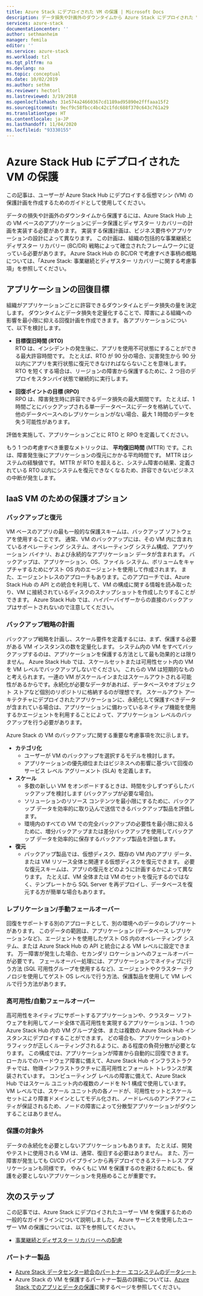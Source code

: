```yaml
---
title: Azure Stack にデプロイされた VM の保護 | Microsoft Docs
description: データ損失や計画外のダウンタイムから Azure Stack にデプロイされた VM を保護するための復旧計画の作成方法について説明します。
services: azure-stack
documentationcenter: ''
author: sethmanheim
manager: femila
editor: ''
ms.service: azure-stack
ms.workload: tzl
ms.tgt_pltfrm: na
ms.devlang: na
ms.topic: conceptual
ms.date: 10/02/2019
ms.author: sethm
ms.reviewer: hectorl
ms.lastreviewed: 3/19/2018
ms.openlocfilehash: 31e574a24660367cd1189ad95890e2fffaaa15f2
ms.sourcegitcommit: 9ecf9c58fbcc4bc42c1fdc688f370c643c761a29
ms.translationtype: HT
ms.contentlocale: ja-JP
ms.lasthandoff: 11/04/2020
ms.locfileid: "93330155"
---
```

# <a name="protect-vms-deployed-on-azure-stack-hub"></a>Azure Stack Hub にデプロイされた VM の保護

この記事は、ユーザーが Azure Stack Hub にデプロイする仮想マシン (VM) の保護計画を作成するためのガイドとして使用してください。

データの損失や計画外のダウンタイムから保護するには、Azure Stack Hub 上の VM ベースのアプリケーションにデータ保護とディザスター リカバリーの計画を実装する必要があります。 実装する保護計画は、ビジネス要件やアプリケーションの設計によって異なります。 この計画は、組織の包括的な事業継続とディザスター リカバリー (BC/DR) 戦略によって確立されたフレームワークに従っている必要があります。 Azure Stack Hub の BC/DR で考慮すべき事柄の概略については、「Azure Stack: 事業継続とディザスター リカバリーに関する考慮事項」を参照してください。

## <a name="application-recovery-objectives"></a>アプリケーションの回復目標

組織がアプリケーションごとに許容できるダウンタイムとデータ損失の量を決定します。 ダウンタイムとデータ損失を定量化することで、障害による組織への影響を最小限に抑える回復計画を作成できます。 各アプリケーションについて、以下を検討します。

- **目標復旧時間 (RTO)** \
    RTO は、インシデントの発生後に、アプリを使用不可状態にすることができる最大許容時間です。 たとえば、RTO が 90 分の場合、災害発生から 90 分以内にアプリを実行状態に復元できなければならないことを意味します。 RTO を短くする場合は、リージョンの障害から保護するために、2 つ目のデプロイをスタンバイ状態で継続的に実行します。

- **回復ポイントの目標 (RPO)** \
    RPO は、障害発生時に許容できるデータ損失の最大期間です。 たとえば、1 時間ごとにバックアップされる単一データベースにデータを格納していて、他のデータベースへのレプリケーションがない場合、最大 1 時間のデータを失う可能性があります。

評価を実施して、アプリケーションごとに RTO と RPO を定義してください。

もう 1 つの考慮すべき重要なメトリックは、 **平均復旧時間** (MTTR) です。これは、障害発生後にアプリケーションの復元にかかる平均時間です。 MTTR はシステムの経験値です。 MTTR が RTO を超えると、システム障害の結果、定義されている RTO 以内にシステムを復元できなくなるため、許容できないビジネスの中断が発生します。

## <a name="protection-options-for-iaas-vms"></a>IaaS VM のための保護オプション

### <a name="backup-restore"></a>バックアップと復元

VM ベースのアプリの最も一般的な保護スキームは、バックアップ ソフトウェアを使用することです。 通常、VM のバックアップには、その VM 内に含まれているオペレーティング システム、オペレーティング システム構成、アプリケーション バイナリ、および永続的なアプリケーション データが含まれます。 バックアップは、アプリケーション、OS、ファイル システム、ボリュームをキャプチャするためにゲスト OS 内のエージェントを使用して作成されます。 また、エージェントレスのアプローチもあります。このアプローチでは、Azure Stack Hub の API との統合を利用して、VM の構成に関する情報を読み取ったり、VM に接続されているディスクのスナップショットを作成したりすることができます。 Azure Stack Hub では、ハイパーバイザーからの直接のバックアップはサポートされないので注意してください。

### <a name="planning-your-backup-strategy"></a>バックアップ戦略の計画

バックアップ戦略を計画し、スケール要件を定義するには、まず、保護する必要がある VM インスタンスの数を定量化します。 システム内の VM をすべてバックアップするのは、アプリケーションを保護する方法として最も効果的とは限りません。 Azure Stack Hub では、スケールセットまたは可用性セット内の VM を VM レベルでバックアップしないでください。 これらの VM は短期的なものと考えられます。一連の VM がスケールインまたはスケールアウトされる可能性があるからです。永続化が必要なデータがあれば、データベースやオブジェクト ストアなど個別のリポジトリに格納するのが理想です。 スケールアウト アーキテクチャにデプロイされたアプリケーションに、永続化して保護すべきデータが含まれている場合は、アプリケーションに備わっているネイティブ機能を使用するかエージェントを利用することによって、アプリケーション レベルのバックアップを行う必要があります。

Azure Stack の VM のバックアップに関する重要な考慮事項を次に示します。

- **カテゴリ化**
  - ユーザーが VM のバックアップを選択するモデルを検討します。
  - アプリケーションの優先順位またはビジネスへの影響に基づいて回復のサービス レベル アグリーメント (SLA) を定義します。
- **スケール**
  - 多数の新しい VM をオンボードするときは、時間を少しずつずらしたバックアップを検討します (バックアップが必要な場合)。
  - ソリューションのリソース コンテンツを最小限にするために、バックアップ データを効率的に取り込んで送信できるバックアップ製品を評価します。
  - 環境内のすべての VM での完全バックアップの必要性を最小限に抑えるために、増分バックアップまたは差分バックアップを使用してバックアップ データを効率的に保存するバックアップ製品を評価します。
- **復元**
  - バックアップ製品では、仮想ディスク、既存の VM 内のアプリ データ、または VM リソース全体と関連する仮想ディスクを復元できます。 必要な復元スキームは、アプリの復元をどのように計画するかによって異なります。 たとえば、VM 全体または VM のセットを復元するのではなく、テンプレートから SQL Server を再デプロイし、データベースを復元する方が簡単な場合もあります。

### <a name="replicationmanual-failover"></a>レプリケーション/手動フェールオーバー

回復をサポートする別のアプローチとして、別の環境へのデータのレプリケートがあります。 このデータの範囲は、アプリケーション (データベース レプリケーションなど)、エージェントを使用したゲスト OS 内のオペレーティング システム、または Azure Stack Hub の API と統合による VM レベルに設定できます。 万一障害が発生した場合、セカンダリ ロケーションへのフェールオーバーが必要です。 フェールオーバー処理には、アプリケーションでネイティブに行う方法 (SQL 可用性グループを使用するなど)、エージェントやクラスター テクノロジを使用してゲスト OS レベルで行う方法、保護製品を使用して VM レベルで行う方法があります。

### <a name="high-availabilityautomatic-failover"></a>高可用性/自動フェールオーバー

高可用性をネイティブにサポートするアプリケーションや、クラスター ソフトウェアを利用してノード全体で高可用性を実現するアプリケーションは、1 つの Azure Stack Hub 内の VM グループ全体、または複数の Azure Stack Hub インスタンスにデプロイすることができます。 どの場合も、アプリケーションのトラフィックが正しくルーティングされるように、ある程度の負荷分散が必要となります。 この構成では、アプリケーションが障害から自動的に回復できます。 ローカルでのハードウェア障害に備えて、Azure Stack Hub インフラストラクチャでは、物理インフラストラクチャに高可用性とフォールト トレランスが実装されています。 コンピューティング レベルの障害に備えて、Azure Stack Hub ではスケール ユニット内の複数のノードを N-1 構成で使用しています。 VM レベルでは、スケール ユニット内の各ノードが、可用性セットとスケール セットにより障害ドメインとしてモデル化され、ノードレベルのアンチアフィニティが保証されるため、ノードの障害によって分散型アプリケーションがダウンすることはありません。

### <a name="no-protection"></a>保護の対象外

データの永続化を必要としないアプリケーションもあります。 たとえば、開発やテストに使用される VM は、通常、復旧する必要はありません。 また、万一障害が発生しても CI/CD パイプラインから再デプロイできるステートレス アプリケーションも同様です。 やみくもに VM を保護するのを避けるためにも、保護を必要としないアプリケーションを見極めることが重要です。

<!-- ## Recommended topologies

Important considerations for your Azure Stack deployment: -->

## <a name="next-steps"></a>次のステップ

この記事では、Azure Stack にデプロイされたユーザー VM を保護するための一般的なガイドラインについて説明しました。 Azure サービスを使用したユーザー VM の保護については、以下を参照してください。

- [事業継続とディザスター リカバリーへの配慮](https://aka.ms/azurestackbcdrconsiderationswp)

### <a name="partner-products"></a>パートナー製品

- [Azure Stack データセンター統合のパートナー エコシステムのデータシート](https://aka.ms/azurestackbcdrpartners)
- Azure Stack の VM を保護するパートナー製品の詳細については、[Azure Stack でのアプリとデータの保護](https://azure.microsoft.com/blog/protecting-applications-and-data-on-azure-stack/)に関するページを参照してください。
